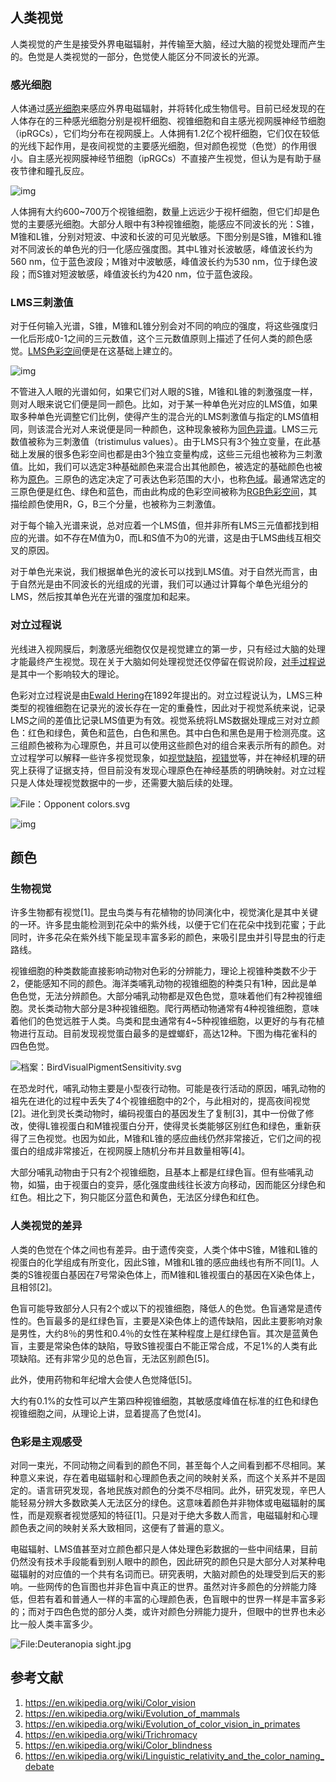 ## 人类视觉

人类视觉的产生是接受外界电磁辐射，并传输至大脑，经过大脑的视觉处理而产生的。色觉是人类视觉的一部分，色觉使人能区分不同波长的光源。

### 感光细胞

人体通过[感光细胞](https://en.wikipedia.org/wiki/Photoreceptor_cell)来感应外界电磁辐射，并将转化成生物信号。目前已经发现的在人体存在的三种感光细胞分别是视杆细胞、视锥细胞和自主感光视网膜神经节细胞（ipRGCs），它们均分布在视网膜上。人体拥有1.2亿个视杆细胞，它们仅在较低的光线下起作用，是夜间视觉的主要感光细胞，但对颜色视觉（色觉）的作用很小。自主感光视网膜神经节细胞（ipRGCs）不直接产生视觉，但认为是有助于昼夜节律和瞳孔反应。

![img](背景知识2—视觉.assets/1414_Rods_and_Cones.jpg)

人体拥有大约600~700万个视锥细胞，数量上远远少于视杆细胞，但它们却是色觉的主要感光细胞。大部分人眼中有3种视锥细胞，能感应不同波长的光：S锥，M锥和L锥，分别对短波、中波和长波的可见光敏感。下图分别是S锥，M锥和L锥对不同波长的单色光的归一化感应强度图。其中L锥对长波敏感，峰值波长约为560 nm，位于蓝色波段；M锥对中波敏感，峰值波长约为530 nm，位于绿色波段；而S锥对短波敏感，峰值波长约为420 nm，位于蓝色波段。

### LMS三刺激值

对于任何输入光谱，S锥，M锥和L锥分别会对不同的响应的强度，将这些强度归一化后形成0-1之间的三元数值，这个三元数值原则上描述了任何人类的颜色感觉。[LMS色彩空间](https://en.wikipedia.org/wiki/LMS_color_space)便是在这基础上建立的。

![img](背景知识2—视觉.assets/1280px-Cone-fundamentals-with-srgb-spectrum.svg.png)

不管进入人眼的光谱如何，如果它们对人眼的S锥，M锥和L锥的刺激强度一样，则对人眼来说它们便是同一颜色。比如，对于某一种单色光对应的LMS值，如果取多种单色光调整它们比例，使得产生的混合光的LMS刺激值与指定的LMS值相同，则该混合光对人来说便是同一种颜色，这种现象被称为[同色异谱](https://en.wikipedia.org/wiki/Metamerism_(color))。LMS三元数值被称为三刺激值（tristimulus values）。由于LMS只有3个独立变量，在此基础上发展的很多色彩空间也都是由3个独立变量构成，这些三元组也被称为三刺激值。比如，我们可以选定3种基础颜色来混合出其他颜色，被选定的基础颜色也被称为[原色](https://en.wikipedia.org/wiki/Primary_color)。三原色的选定决定了可表达色彩范围的大小，也称[色域](https://en.wikipedia.org/wiki/Gamut)。最通常选定的三原色便是红色、绿色和蓝色，而由此构成的色彩空间被称为[RGB色彩空间](https://en.wikipedia.org/wiki/Color_spaces_with_RGB_primaries)，其描绘颜色使用R，G，B三个分量，也被称为三刺激值。

对于每个输入光谱来说，总对应着一个LMS值，但并非所有LMS三元值都找到相应的光谱。如不存在M值为0，而L和S值不为0的光谱，这是由于LMS曲线互相交叉的原因。

对于单色光来说，我们根据单色光的波长可以找到LMS值。对于自然光而言，由于自然光是由不同波长的光组成的光谱，我们可以通过计算每个单色光组分的LMS，然后按其单色光在光谱的强度加和起来。
### 对立过程说

光线进入视网膜后，刺激感光细胞仅仅是视觉建立的第一步，只有经过大脑的处理才能最终产生视觉。现在关于大脑如何处理视觉还仅停留在假说阶段，[对手过程说](https://en.wikipedia.org/wiki/Opponent_process)是其中一个影响较大的理论。

色彩对立过程说是由[Ewald Hering](https://en.wikipedia.org/wiki/Ewald_Hering)在1892年提出的。对立过程说认为，LMS三种类型的视锥细胞在记录光的波长存在一定的重叠性，因此对于视觉系统来说，记录LMS之间的差值比记录LMS值更为有效。视觉系统将LMS数据处理成三对对立颜色：红色和绿色，黄色和蓝色，白色和黑色。其中白色和黑色是用于检测亮度。这三组颜色被称为心理原色，并且可以使用这些颜色对的组合来表示所有的颜色。对立过程学可以解释一些许多视觉现象，如[视觉缺陷](https://en.wikipedia.org/wiki/Color_blindness)，[视错觉](https://en.wikipedia.org/wiki/Optical_illusion)等，并在神经机理的研究上获得了证据支持，但目前没有发现心理原色在神经基质的明确映射。对立过程只是人体处理视觉数据中的一步，还需要大脑后续的处理。

![File：Opponent colors.svg](背景知识2—视觉.assets/800px-Opponent_colors.svg.png)

![img](背景知识2—视觉.assets/Diagram_of_the_opponent_process.png)

## 颜色

### 生物视觉

许多生物都有视觉[1]。昆虫鸟类与有花植物的协同演化中，视觉演化是其中关键的一环。许多昆虫能检测到花朵中的紫外线，以便于它们在花朵中找到花蜜；于此同时，许多花朵在紫外线下能呈现丰富多彩的颜色，来吸引昆虫并引导昆虫的行走路线。

视锥细胞的种类数能直接影响动物对色彩的分辨能力，理论上视锥种类数不少于2，便能感知不同的颜色。海洋类哺乳动物的视锥细胞的种类只有1种，因此是单色色觉，无法分辨颜色。大部分哺乳动物都是双色色觉，意味着他们有2种视锥细胞。灵长类动物大部分是3种视锥细胞。爬行两栖动物通常有4种视锥细胞，意味着他们的色觉远胜于人类。鸟类和昆虫通常有4~5种视锥细胞，以更好的与有花植物进行互动。目前发现视觉蛋白最多的是螳螂虾，高达12种。下图为梅花雀科的四色色觉。

![档案：BirdVisualPigmentSensitivity.svg](背景知识2—视觉.assets/535px-BirdVisualPigmentSensitivity.svg.png)



在恐龙时代，哺乳动物主要是小型夜行动物。可能是夜行活动的原因，哺乳动物的祖先在进化的过程中丢失了4个视锥细胞中的2个，与此相对的，提高夜间视觉[2]。进化到灵长类动物时，编码视蛋白的基因发生了复制[3]，其中一份做了修改，使得L锥视蛋白和M锥视蛋白分开，使得灵长类能够区别红色和绿色，重新获得了三色视觉。也因为如此，M锥和L锥的感应曲线仍然非常接近，它们之间的视蛋白的组成非常接近，在视网膜上随机分布并且数量相等[4]。

大部分哺乳动物由于只有2个视锥细胞，且基本上都是红绿色盲。但有些哺乳动物，如猫，由于视蛋白的变异，感化强度曲线往长波方向移动，因而能区分绿色和红色。相比之下，狗只能区分蓝色和黄色，无法区分绿色和红色。

### 人类视觉的差异

人类的色觉在个体之间也有差异。由于遗传突变，人类个体中S锥，M锥和L锥的视蛋白的化学组成有所变化，因此S锥，M锥和L锥的感应曲线也有所不同[1]。人类的S锥视蛋白基因在7号常染色体上，而M锥和L锥视蛋白的基因在X染色体上，且相邻[2]。

色盲可能导致部分人只有2个或以下的视锥细胞，降低人的色觉。色盲通常是遗传性的。色盲最多的是红绿色盲，主要是X染色体上的遗传缺陷，因此主要影响对象是男性，大约8％的男性和0.4％的女性在某种程度上是红绿色盲。其次是蓝黄色盲，主要是常染色体的缺陷，导致S锥视蛋白不能正常合成，不足1%的人类有此项缺陷。还有非常少见的总色盲，无法区别颜色[5]。

此外，使用药物和年纪增大会使人色觉降低[5]。

大约有0.1%的女性可以产生第四种视锥细胞，其敏感度峰值在标准的红色和绿色视锥细胞之间，从理论上讲，显着提高了色觉[4]。

### 色彩是主观感受

对同一束光，不同动物之间看到的颜色不同，甚至每个人之间看到都不尽相同。某种意义来说，存在着电磁辐射和心理颜色表之间的映射关系，而这个关系并不是固定的。语言研究发现，各地民族对颜色的分类不尽相同。此外，研究发现，辛巴人能轻易分辨大多数欧美人无法区分的绿色。这意味着颜色并非物体或电磁辐射的属性，而是观察者视觉感知的特征[1]。只是对于绝大多数人而言，电磁辐射和心理颜色表之间的映射关系大致相同，这便有了普遍的意义。

电磁辐射、LMS值甚至对立颜色都只是人体处理色彩数据的一些中间结果，目前仍然没有技术手段能看到别人眼中的颜色，因此研究的颜色只是大部分人对某种电磁辐射的对应值的一个共有名词而已。研究表明，大脑对颜色的处理受到后天的影响。一些网传的色盲图也并非色盲中真正的世界。虽然对许多颜色的分辨能力降低，但若有着和普通人一样的丰富的心理颜色表，色盲眼中的世界一样是丰富多彩的；而对于四色色觉的部分人类，或许对颜色分辨能力提升，但眼中的世界也未必比一般人类丰富多少。

![File:Deuteranopia sight.jpg](背景知识2—视觉.assets/Deuteranopia_sight.jpg)

## 参考文献

1. https://en.wikipedia.org/wiki/Color_vision
2. https://en.wikipedia.org/wiki/Evolution_of_mammals
3. https://en.wikipedia.org/wiki/Evolution_of_color_vision_in_primates
4. https://en.wikipedia.org/wiki/Trichromacy
5. https://en.wikipedia.org/wiki/Color_blindness
6. https://en.wikipedia.org/wiki/Linguistic_relativity_and_the_color_naming_debate
